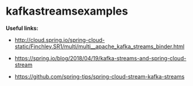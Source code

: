 # kafkastreamsexamples
**Useful links:**

* http://cloud.spring.io/spring-cloud-static/Finchley.SR1/multi/multi__apache_kafka_streams_binder.html

* https://spring.io/blog/2018/04/19/kafka-streams-and-spring-cloud-stream

* https://github.com/spring-tips/spring-cloud-stream-kafka-streams
